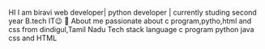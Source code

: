 HI I am biravi
web developer| python developer |
currently studing second year B.tech IT😉
🌈 About me
passionate about c program,pytho,html and css
from dindigul,Tamil Nadu
Tech stack 
language
c program
python
java
css and HTML
